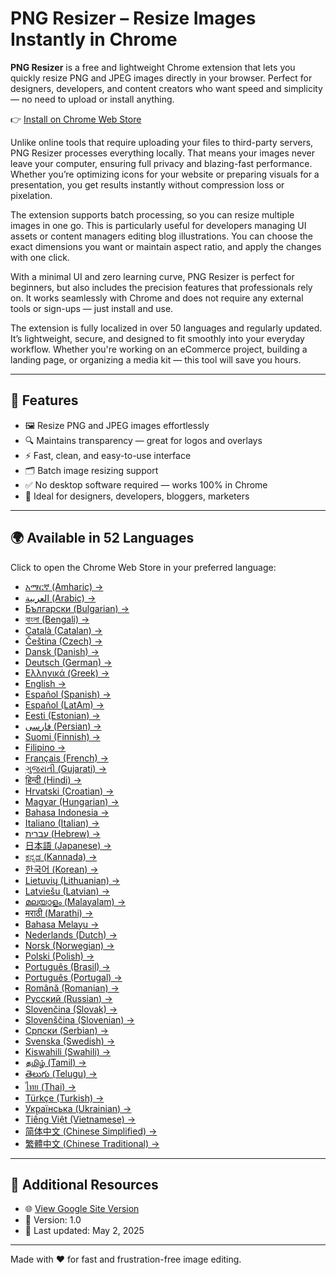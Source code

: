 # PNG Resizer – Resize Images Instantly in Chrome

**PNG Resizer** is a free and lightweight Chrome extension that lets you quickly resize PNG and JPEG images directly in your browser. Perfect for designers, developers, and content creators who want speed and simplicity — no need to upload or install anything.

👉 [Install on Chrome Web Store](https://chromewebstore.google.com/detail/png-resizer/oifehicfnnlpgkbbojkilmoiebbbiadc)

Unlike online tools that require uploading your files to third-party servers, PNG Resizer processes everything locally. That means your images never leave your computer, ensuring full privacy and blazing-fast performance. Whether you’re optimizing icons for your website or preparing visuals for a presentation, you get results instantly without compression loss or pixelation.

The extension supports batch processing, so you can resize multiple images in one go. This is particularly useful for developers managing UI assets or content managers editing blog illustrations. You can choose the exact dimensions you want or maintain aspect ratio, and apply the changes with one click.

With a minimal UI and zero learning curve, PNG Resizer is perfect for beginners, but also includes the precision features that professionals rely on. It works seamlessly with Chrome and does not require any external tools or sign-ups — just install and use.

The extension is fully localized in over 50 languages and regularly updated. It’s lightweight, secure, and designed to fit smoothly into your everyday workflow. Whether you're working on an eCommerce project, building a landing page, or organizing a media kit — this tool will save you hours.

---

## 🚀 Features

- 🖼️ Resize PNG and JPEG images effortlessly  
- 🔍 Maintains transparency — great for logos and overlays  
- ⚡ Fast, clean, and easy-to-use interface  
- 🗂️ Batch image resizing support  
- ✅ No desktop software required — works 100% in Chrome  
- 🧰 Ideal for designers, developers, bloggers, marketers  

---

## 🌍 Available in 52 Languages

Click to open the Chrome Web Store in your preferred language:

- [አማርኛ (Amharic) →](https://chromewebstore.google.com/detail/png-resizer/oifehicfnnlpgkbbojkilmoiebbbiadc?hl=am)  
- [العربية (Arabic) →](https://chromewebstore.google.com/detail/png-resizer/oifehicfnnlpgkbbojkilmoiebbbiadc?hl=ar)  
- [Български (Bulgarian) →](https://chromewebstore.google.com/detail/png-resizer/oifehicfnnlpgkbbojkilmoiebbbiadc?hl=bg)  
- [বাংলা (Bengali) →](https://chromewebstore.google.com/detail/png-resizer/oifehicfnnlpgkbbojkilmoiebbbiadc?hl=bn)  
- [Català (Catalan) →](https://chromewebstore.google.com/detail/png-resizer/oifehicfnnlpgkbbojkilmoiebbbiadc?hl=ca)  
- [Čeština (Czech) →](https://chromewebstore.google.com/detail/png-resizer/oifehicfnnlpgkbbojkilmoiebbbiadc?hl=cs)  
- [Dansk (Danish) →](https://chromewebstore.google.com/detail/png-resizer/oifehicfnnlpgkbbojkilmoiebbbiadc?hl=da)  
- [Deutsch (German) →](https://chromewebstore.google.com/detail/png-resizer/oifehicfnnlpgkbbojkilmoiebbbiadc?hl=de)  
- [Ελληνικά (Greek) →](https://chromewebstore.google.com/detail/png-resizer/oifehicfnnlpgkbbojkilmoiebbbiadc?hl=el)  
- [English →](https://chromewebstore.google.com/detail/png-resizer/oifehicfnnlpgkbbojkilmoiebbbiadc?hl=en)  
- [Español (Spanish) →](https://chromewebstore.google.com/detail/png-resizer/oifehicfnnlpgkbbojkilmoiebbbiadc?hl=es)  
- [Español (LatAm) →](https://chromewebstore.google.com/detail/png-resizer/oifehicfnnlpgkbbojkilmoiebbbiadc?hl=es_419)  
- [Eesti (Estonian) →](https://chromewebstore.google.com/detail/png-resizer/oifehicfnnlpgkbbojkilmoiebbbiadc?hl=et)  
- [فارسی (Persian) →](https://chromewebstore.google.com/detail/png-resizer/oifehicfnnlpgkbbojkilmoiebbbiadc?hl=fa)  
- [Suomi (Finnish) →](https://chromewebstore.google.com/detail/png-resizer/oifehicfnnlpgkbbojkilmoiebbbiadc?hl=fi)  
- [Filipino →](https://chromewebstore.google.com/detail/png-resizer/oifehicfnnlpgkbbojkilmoiebbbiadc?hl=fil)  
- [Français (French) →](https://chromewebstore.google.com/detail/png-resizer/oifehicfnnlpgkbbojkilmoiebbbiadc?hl=fr)  
- [ગુજરાતી (Gujarati) →](https://chromewebstore.google.com/detail/png-resizer/oifehicfnnlpgkbbojkilmoiebbbiadc?hl=gu)  
- [हिन्दी (Hindi) →](https://chromewebstore.google.com/detail/png-resizer/oifehicfnnlpgkbbojkilmoiebbbiadc?hl=hi)  
- [Hrvatski (Croatian) →](https://chromewebstore.google.com/detail/png-resizer/oifehicfnnlpgkbbojkilmoiebbbiadc?hl=hr)  
- [Magyar (Hungarian) →](https://chromewebstore.google.com/detail/png-resizer/oifehicfnnlpgkbbojkilmoiebbbiadc?hl=hu)  
- [Bahasa Indonesia →](https://chromewebstore.google.com/detail/png-resizer/oifehicfnnlpgkbbojkilmoiebbbiadc?hl=id)  
- [Italiano (Italian) →](https://chromewebstore.google.com/detail/png-resizer/oifehicfnnlpgkbbojkilmoiebbbiadc?hl=it)  
- [עברית (Hebrew) →](https://chromewebstore.google.com/detail/png-resizer/oifehicfnnlpgkbbojkilmoiebbbiadc?hl=iw)  
- [日本語 (Japanese) →](https://chromewebstore.google.com/detail/png-resizer/oifehicfnnlpgkbbojkilmoiebbbiadc?hl=ja)  
- [ಕನ್ನಡ (Kannada) →](https://chromewebstore.google.com/detail/png-resizer/oifehicfnnlpgkbbojkilmoiebbbiadc?hl=kn)  
- [한국어 (Korean) →](https://chromewebstore.google.com/detail/png-resizer/oifehicfnnlpgkbbojkilmoiebbbiadc?hl=ko)  
- [Lietuvių (Lithuanian) →](https://chromewebstore.google.com/detail/png-resizer/oifehicfnnlpgkbbojkilmoiebbbiadc?hl=lt)  
- [Latviešu (Latvian) →](https://chromewebstore.google.com/detail/png-resizer/oifehicfnnlpgkbbojkilmoiebbbiadc?hl=lv)  
- [മലയാളം (Malayalam) →](https://chromewebstore.google.com/detail/png-resizer/oifehicfnnlpgkbbojkilmoiebbbiadc?hl=ml)  
- [मराठी (Marathi) →](https://chromewebstore.google.com/detail/png-resizer/oifehicfnnlpgkbbojkilmoiebbbiadc?hl=mr)  
- [Bahasa Melayu →](https://chromewebstore.google.com/detail/png-resizer/oifehicfnnlpgkbbojkilmoiebbbiadc?hl=ms)  
- [Nederlands (Dutch) →](https://chromewebstore.google.com/detail/png-resizer/oifehicfnnlpgkbbojkilmoiebbbiadc?hl=nl)  
- [Norsk (Norwegian) →](https://chromewebstore.google.com/detail/png-resizer/oifehicfnnlpgkbbojkilmoiebbbiadc?hl=no)  
- [Polski (Polish) →](https://chromewebstore.google.com/detail/png-resizer/oifehicfnnlpgkbbojkilmoiebbbiadc?hl=pl)  
- [Português (Brasil) →](https://chromewebstore.google.com/detail/png-resizer/oifehicfnnlpgkbbojkilmoiebbbiadc?hl=pt_BR)  
- [Português (Portugal) →](https://chromewebstore.google.com/detail/png-resizer/oifehicfnnlpgkbbojkilmoiebbbiadc?hl=pt_PT)  
- [Română (Romanian) →](https://chromewebstore.google.com/detail/png-resizer/oifehicfnnlpgkbbojkilmoiebbbiadc?hl=ro)  
- [Русский (Russian) →](https://chromewebstore.google.com/detail/png-resizer/oifehicfnnlpgkbbojkilmoiebbbiadc?hl=ru)  
- [Slovenčina (Slovak) →](https://chromewebstore.google.com/detail/png-resizer/oifehicfnnlpgkbbojkilmoiebbbiadc?hl=sk)  
- [Slovenščina (Slovenian) →](https://chromewebstore.google.com/detail/png-resizer/oifehicfnnlpgkbbojkilmoiebbbiadc?hl=sl)  
- [Српски (Serbian) →](https://chromewebstore.google.com/detail/png-resizer/oifehicfnnlpgkbbojkilmoiebbbiadc?hl=sr)  
- [Svenska (Swedish) →](https://chromewebstore.google.com/detail/png-resizer/oifehicfnnlpgkbbojkilmoiebbbiadc?hl=sv)  
- [Kiswahili (Swahili) →](https://chromewebstore.google.com/detail/png-resizer/oifehicfnnlpgkbbojkilmoiebbbiadc?hl=sw)  
- [தமிழ் (Tamil) →](https://chromewebstore.google.com/detail/png-resizer/oifehicfnnlpgkbbojkilmoiebbbiadc?hl=ta)  
- [తెలుగు (Telugu) →](https://chromewebstore.google.com/detail/png-resizer/oifehicfnnlpgkbbojkilmoiebbbiadc?hl=te)  
- [ไทย (Thai) →](https://chromewebstore.google.com/detail/png-resizer/oifehicfnnlpgkbbojkilmoiebbbiadc?hl=th)  
- [Türkçe (Turkish) →](https://chromewebstore.google.com/detail/png-resizer/oifehicfnnlpgkbbojkilmoiebbbiadc?hl=tr)  
- [Українська (Ukrainian) →](https://chromewebstore.google.com/detail/png-resizer/oifehicfnnlpgkbbojkilmoiebbbiadc?hl=uk)  
- [Tiếng Việt (Vietnamese) →](https://chromewebstore.google.com/detail/png-resizer/oifehicfnnlpgkbbojkilmoiebbbiadc?hl=vi)  
- [简体中文 (Chinese Simplified) →](https://chromewebstore.google.com/detail/png-resizer/oifehicfnnlpgkbbojkilmoiebbbiadc?hl=zh_CN)  
- [繁體中文 (Chinese Traditional) →](https://chromewebstore.google.com/detail/png-resizer/oifehicfnnlpgkbbojkilmoiebbbiadc?hl=zh_TW)


---

## 🔗 Additional Resources

- 🌐 [View Google Site Version](https://sites.google.com/view/pngresizer/)
- 📅 Version: 1.0  
- 📌 Last updated: May 2, 2025  

---

Made with ❤️ for fast and frustration-free image editing.
